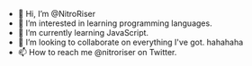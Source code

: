 - 👋 Hi, I’m @NitroRiser
- 👀 I’m interested in learning programming languages.
- 🌱 I’m currently learning JavaScript.
- 💞️ I’m looking to collaborate on everything I've got. hahahaha
- 📫 How to reach me @nitroriser on Twitter.

<!---
NitroRiser/NitroRiser is a ✨ special ✨ repository because its `README.md` (this file) appears on your GitHub profile.
You can click the Preview link to take a look at your changes.
--->
